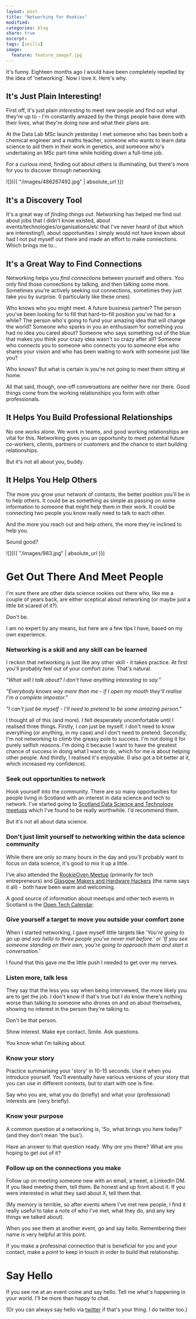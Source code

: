 ```yaml
---
layout: post
title: "Networking for Rookies"
modified:
categories: blog
share: true
excerpt: 
tags: [skills]
image:
  feature: feature_image7.jpg
---
```


It's funny. Eighteen months ago I would have been completely repelled by the idea of 'networking'. Now I love it. Here's why.


## It's Just Plain Interesting!

First off, it's just plain _interesting_ to meet new people and find out what they're up to - I'm constantly amazed by the things people have done with their lives,  what they're doing now and what their plans are. 

At the Data Lab MSc launch yesterday I met someone who has been both a chemical engineer and a maths teacher, someone who wants to learn data science to aid them in their work in genetics, and someone who's undertaking an MSc part-time while holding down a full-time job.

For a curious mind, finding out about others is illuminating, but there's more for you to discover through networking.

![]({{ "/images/486267492.jpg" | absolute_url }})

## It's a Discovery Tool

It's a great way of _finding things out_. Networking has helped me find out about jobs that I didn't know existed, about events/technologies/organisations/etc that I've never heard of (but which are interesting!), about opportunities I simply would not have known about had I not put myself out there and made an effort to make connections. Which brings me to...

## It's a Great Way to Find Connections

Networking helps you _find connections_ between yourself and others. You only find those connections by talking, and then talking some more. Sometimes you're actively seeking out connections, sometimes they just take you by surprise. (I particularly like these ones). 

Who knows who you might meet. A future business partner? The person you've been looking for to fill that hard-to-fill position you've had for a while? The person who's going to fund your amazing idea that will change the world? Someone who sparks in you an enthusiasm for something you had no idea you cared about? Someone who says something out of the blue that makes you think your crazy idea wasn't so crazy after all? Someone who connects you to someone who connects you to someone else who shares your vision and who has been waiting to work with someone just like you?


Who knows? But what is certain is you're not going to meet them sitting at home.

All that said, though, one-off conversations are neither here nor there. Good things come from the working relationships you form with other professionals. 


## It Helps You Build Professional Relationships

No one works alone. We work in teams, and good working relationships are vital for this. Networking gives you an opportunity to meet potential future co-workers, clients, partners or customers and the chance to start building relationships.

But it's not all about you, buddy. 


## It Helps You Help Others

The more you grow your network of contacts, the better position you'll be in to help others. It could be as something as simple as passing on some information to someone that might help them in their work. It could be connecting two people you know really need to talk to each other.

And the more you reach out and help others, the more they're inclined to help you.

Sound good?

![]({{ "/images/983.jpg" | absolute_url }})

# Get Out There And Meet People

I'm sure there are other data science rookies out there who, like me a couple of years back, are either sceptical about networking (or maybe just a little bit scared of it?).

Don't be.

I am no expert by any means, but here are a few tips I have, based on my own experience.

###  Networking is a skill and any skill can be learned

I reckon that networking is just like any other skill - it takes practice. At first you'll probably feel out of your comfort zone. That's natural.

_"What will I talk about?_ _I don't have anything interesting to say."_ 

_"Everybody knows way more than me - if I open my mouth they'll realise I'm a complete impostor."_

_"I can't just be myself - I'll need to pretend to be some amazing person."_

I thought all of this (and more). I felt desperately uncomfortable until I realised three things. Firstly, I _can_ just be myself. I don't need to know everything (or anything, in my case) and I don't need to pretend. Secondly, I'm not networking to climb the greasy pole to success. I'm not doing it for purely selfish reasons. I'm doing it because I want to have the greatest chance of success in doing what I want to do, which for me is about helping other people. And thirdly, I realised it's enjoyable. (I also got a bit better at it, which increased my confidence). 

### Seek out opportunities to network

Hook yourself into the community. There are so many opportunities for people living in Scotland with an interest in data science and tech to network. I've started going to [Scotland Data Science and Technology meetups](https://www.meetup.com/Scotland-Data-Science-Technology-Meetup/) which I've found to be really worthwhile. I'd recommend them.

But it's not all about data science.

### Don't just limit yourself to networking within the data science community

While there are only so many hours in the day and you'll probably want to focus on data science, it's good to mix it up a little.

I've also attended the [RookieOven Meetup](https://rookieoven.com/meetup/) (primarily for tech entrepreneurs) and [Glasgow Makers and Hardware Hackers](https://www.facebook.com/groups/GlasgowMakersAndHardwareHackers/?ref=bookmarks) (the name says it all) - both have been warm and welcoming.

A good source of information about meetups and other tech events in Scotland is the [Open Tech Calendar](https://opentechcalendar.co.uk/area/59-scotland/).

### Give yourself a target to move you outside your comfort zone

When I started networking, I gave myself little targets like _'You're going to go up and say hello to three people you've never met before.'_ or _'If you see someone standing on their own, you're going to approach them and start a conversation.'_

I found that this gave me the little push I needed to get over my nerves.


### Listen more, talk less

They say that the less you say when being interviewed, the more likely you are to get the job. I don't know if that's true but I _do_ know there's nothing worse than talking to someone who drones on and on about themselves, showing no interest in the person they're talking to.

Don't be that person.

Show interest. Make eye contact. Smile. Ask questions. 

You know what I'm talking about. 

### Know your story

Practice summarising your 'story' in 10-15 seconds. Use it when you introduce yourself. You'll eventually have various versions of your story that you can use in different contexts, but to start with one is fine. 

Say who you are, what you do (briefly) and what your (professional) interests are (very briefly).

### Know your purpose

A common question at a networking is, 'So, what brings you here today?' (and they don't mean 'the bus').

Have an answer to that question ready. Why _are_ you there? What are you hoping to get out of it?


### Follow up on the connections you make


Follow up on meeting someone new with an email, a tweet, a LinkedIn DM. If you liked meeting them, tell them. Be honest and up front about it. If you were interested in what they said about X, tell them that. 

(My memory is terrible, so after events where I've met new people, I find it really useful to take a note of who I've met, what they do, and any key things we talked about). 

When you see them at another event, go and say hello. Remembering their name is very helpful at this point.

If you make a professinal connection that is beneficial for you and your contact, make a point to keep in touch in order to build that relationship.

# Say Hello

If you see me at an event come and say hello. Tell me what's happening in your world. I'll be more than happy to chat.

(Or you can always say hello via [twitter](https://twitter.com/john_g_bell) if that's your thing. I do twitter too.)
